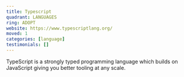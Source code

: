 ```yaml
---
title: Typescript
quadrant: LANGUAGES
ring: ADOPT
website: https://www.typescriptlang.org/
moved: 1
categories: [language]
testimonials: []
---
```


TypeScript is a strongly typed programming language which builds on JavaScript giving you better tooling at any scale.
